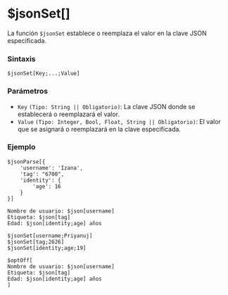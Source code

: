 
# $jsonSet[]  
La función `$jsonSet` establece o reemplaza el valor en la clave JSON especificada.  

### **Sintaxis**  
```plaintext
$jsonSet[Key;...;Value]
```

### **Parámetros**  
- `Key` `(Tipo: String || Obligatorio)`: La clave JSON donde se establecerá o reemplazará el valor.  
- `Value` `(Tipo: Integer, Bool, Float, String || Obligatorio)`: El valor que se asignará o reemplazará en la clave especificada.  

### **Ejemplo**  
```plaintext
$jsonParse[{
    'username': 'Izana',
    'tag': "6700",
    'identity': {
        'age': 16
    }
}]

Nombre de usuario: $json[username]  
Etiqueta: $json[tag]  
Edad: $json[identity;age] años  

$jsonSet[username;Priyanuj]  
$jsonSet[tag;2626]  
$jsonSet[identity;age;19]  

$optOff[  
Nombre de usuario: $json[username]  
Etiqueta: $json[tag]  
Edad: $json[identity;age] años  
]  
```  
